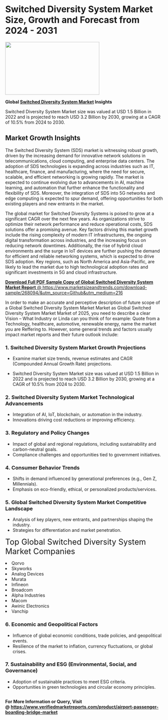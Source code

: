<H1>Switched Diversity System Market Size, Growth and Forecast from 2024 - 2031</H1><img class="aligncenter size-medium wp-image-584254" src="https://thirdeyenews.in/wp-content/uploads/2024/09/Global-Market-Research-300x168.jpeg" alt="" width="300" height="168" /><p><strong>Global&nbsp;<a href="https://www.marketsizeandtrends.com/download-sample/268094/&amp;utm_source=Github&utm_medium=216">Switched Diversity System Market</a> Insights</strong></p><p>Switched Diversity System Market size was valued at USD 1.5 Billion in 2022 and is projected to reach USD 3.2 Billion by 2030, growing at a CAGR of 10.5% from 2024 to 2030.</p><p><h2>Market Growth Insights</h2> <p>The Switched Diversity System (SDS) market is witnessing robust growth, driven by the increasing demand for innovative network solutions in telecommunications, cloud computing, and enterprise data centers. The adoption of SDS technologies is expanding across industries such as IT, healthcare, finance, and manufacturing, where the need for secure, scalable, and efficient networking is growing rapidly. The market is expected to continue evolving due to advancements in AI, machine learning, and automation that further enhance the functionality and flexibility of SDS. Moreover, the integration of SDS into 5G networks and edge computing is expected to spur demand, offering opportunities for both existing players and new entrants in the market.</p> <p><a href="#"></a></p> <p>The global market for Switched Diversity Systems is poised to grow at a significant CAGR over the next few years. As organizations strive to optimize their network performance and reduce operational costs, SDS solutions offer a promising avenue. Key factors driving this market growth include the rising complexity of modern IT infrastructures, the ongoing digital transformation across industries, and the increasing focus on reducing network downtimes. Additionally, the rise of hybrid cloud environments and the surge in IoT devices are further pushing the demand for efficient and reliable networking systems, which is expected to drive SDS adoption. Key regions, such as North America and Asia-Pacific, are likely to lead the market due to high technological adoption rates and significant investments in 5G and cloud infrastructure.</p> <p><a href="#"></p><p><span class=""><strong>Download Full PDF Sample Copy of Global Switched Diversity System Market Report</strong> @ <a href="https://www.marketsizeandtrends.com/download-sample/268094/&amp;utm_source=Github&utm_medium=216" target="_blank">https://www.marketsizeandtrends.com/download-sample/268094/&amp;utm_source=Github&utm_medium=216</a></span></p><p>In order to make an accurate and perceptive description of future scope of a Global&nbsp;Switched Diversity System Market Market as Global&nbsp;Switched Diversity System Market Market of 2025, you need to describe a clear Vision &ndash; What Industry or Linda can you think of for example: Quote from a Technology, healthcare, automotive, renewable energy, name the market you are Reffering to. However, some general trends and factors usually impact market reports and their future outlook include:</p><h3>1.&nbsp;<strong>Switched Diversity System Market Growth Projections</strong></h3><ul><li>Examine market size trends, revenue estimates and CAGR (Compounded Annual Growth Rate) projections.</li><li><p>Switched Diversity System Market size was valued at USD 1.5 Billion in 2022 and is projected to reach USD 3.2 Billion by 2030, growing at a CAGR of 10.5% from 2024 to 2030.</p></li></ul><h3>2.&nbsp;<strong>Switched Diversity System Market Technological Advancements</strong></h3><ul><li>Integration of AI, IoT, blockchain, or automation in the industry.</li><li>Innovations driving cost reductions or improving efficiency.</li></ul><h3>3.&nbsp;<strong>Regulatory and Policy Changes</strong></h3><ul><li>Impact of global and regional regulations, including sustainability and carbon-neutral goals.</li><li>Compliance challenges and opportunities tied to government initiatives.</li></ul><h3>4.&nbsp;<strong>Consumer Behavior Trends</strong></h3><ul><li>Shifts in demand influenced by generational preferences (e.g., Gen Z, Millennials).</li><li>Emphasis on eco-friendly, ethical, or personalized products/services.</li></ul><h3>5.&nbsp;<strong>Global Switched Diversity System Market Competitive Landscape</strong></h3><ul><li>Analysis of key players, new entrants, and partnerships shaping the industry.</li><li>Strategies for differentiation and market penetration.</li></ul><p data-pm-slice="1 1 []"><span style="color: inherit; font-family: inherit; font-size: 25px;">Top Global Switched Diversity System Market Companies</span></p><div class="" data-test-id=""><p><li>Qorvo</li><li> Skyworks</li><li> Analog Devices</li><li> Murata</li><li> Infineon</li><li> Broadcom</li><li> Alpha Industries</li><li> Macom</li><li> Awinic Electronics</li><li> Vanchip</li></p></div><h3>6.&nbsp;<strong>Economic and Geopolitical Factors</strong></h3><ul><li>Influence of global economic conditions, trade policies, and geopolitical events.</li><li>Resilience of the market to inflation, currency fluctuations, or global crises.</li></ul><h3>7.&nbsp;<strong>Sustainability and ESG (Environmental, Social, and Governance)</strong></h3><ul><li>Adoption of sustainable practices to meet ESG criteria.</li><li>Opportunities in green technologies and circular economy principles.</li></ul><h2><strong style="font-size: 14px;">For More Information or Query, Visit @&nbsp;</strong><a style="background-color: #ffffff; font-size: 14px;" href="https://www.marketsizeandtrends.com/report/switched-diversity-system-market/" target="_blank">https://www.verifiedmarketreports.com/product/airport-passenger-boarding-bridge-market</a></h2>
